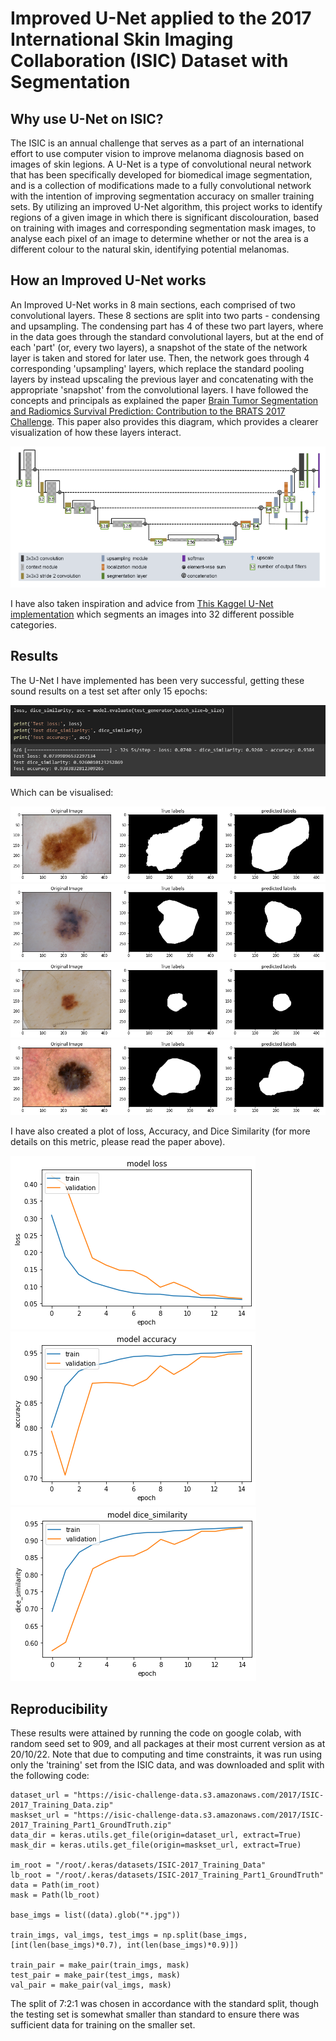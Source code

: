 # Improved U-Net applied to the 2017 International Skin Imaging Collaboration (ISIC) Dataset with Segmentation

## Why use U-Net on ISIC?
The ISIC is an annual challenge that serves as a part of an international effort to use computer vision to improve melanoma diagnosis based on images of skin legions. 
A U-Net is a type of convolutional neural network that has been specifically developed for biomedical image segmentation, and is a collection of modifications made to a fully convolutional network with the intention of improving segmentation accuracy on smaller training sets.
By utilizing an improved U-Net algorithm, this project works to identify regions of a given image in which there is significant discolouration, based on training with images and corresponding segmentation mask images, to analyse each pixel of an image to determine whether or not the area is a different colour to the natural skin, identifying potential melanomas.

## How an Improved U-Net works
An Improved U-Net works in 8 main sections, each comprised of two convolutional layers. These 8 sections are split into two parts - condensing and upsampling. The condensing part has 4 of these two part layers, where in the data goes through the standard convolutional layers, but at the end of each 'part' (or, every two layers), a snapshot of the state of the network layer is taken and stored for later use. Then, the network goes through 4 corresponding 'upsampling' layers, which replace the standard pooling layers by instead upscaling the previous layer and concatenating with the appropriate 'snapshot' from the convolutional layers. 
I have followed the concepts and principals as explained the paper [Brain Tumor Segmentation and Radiomics Survival Prediction: Contribution to the BRATS 2017 Challenge](https://arxiv.org/pdf/1802.10508v1.pdf). This paper also provides this diagram, which provides a clearer visualization of how these layers interact. 

![1](Images\unet.png)

I have also taken inspiration and advice from [This Kaggel U-Net implementation](https://www.kaggle.com/code/mukulkr/camvid-segmentation-using-unet/notebook) which segments an images into 32 different possible categories.  

## Results
The U-Net I have implemented has been very successful, getting these sound results on a test set after only 15 epochs:

![2](Images\evaluation.png)

Which can be visualised:

![3](Images\good.png)
![4](Images\good1.png)
![5](Images\good3.png)
![6](Images\good5.png)


I have also created a plot of loss, Accuracy, and Dice Similarity (for more details on this metric, please read the paper above).

![7](Images\loss.png)
![8](Images\acc.png)
![9](Images\dsc.png)

## Reproducibility 
These results were attained by running the code on google colab, with random seed set to 909, and all packages at their most current version as at 20/10/22. Note that due to computing and time constraints, it was run using only the 'training' set from the ISIC data, and was downloaded and split with the following code:
```
dataset_url = "https://isic-challenge-data.s3.amazonaws.com/2017/ISIC-2017_Training_Data.zip"
maskset_url = "https://isic-challenge-data.s3.amazonaws.com/2017/ISIC-2017_Training_Part1_GroundTruth.zip"
data_dir = keras.utils.get_file(origin=dataset_url, extract=True)
mask_dir = keras.utils.get_file(origin=maskset_url, extract=True)

im_root = "/root/.keras/datasets/ISIC-2017_Training_Data"
lb_root = "/root/.keras/datasets/ISIC-2017_Training_Part1_GroundTruth"
data = Path(im_root)
mask = Path(lb_root)

base_imgs = list((data).glob("*.jpg"))

train_imgs, val_imgs, test_imgs = np.split(base_imgs, [int(len(base_imgs)*0.7), int(len(base_imgs)*0.9)])

train_pair = make_pair(train_imgs, mask)
test_pair = make_pair(test_imgs, mask)
val_pair = make_pair(val_imgs, mask)
```

The split of 7:2:1 was chosen in accordance with the standard split, though the testing set is somewhat smaller than standard to ensure there was sufficient data for training on the smaller set. 